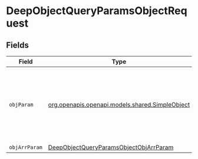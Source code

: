 # DeepObjectQueryParamsObjectRequest


## Fields

| Field                                                                                                       | Type                                                                                                        | Required                                                                                                    | Description                                                                                                 |
| ----------------------------------------------------------------------------------------------------------- | ----------------------------------------------------------------------------------------------------------- | ----------------------------------------------------------------------------------------------------------- | ----------------------------------------------------------------------------------------------------------- |
| `objParam`                                                                                                  | [org.openapis.openapi.models.shared.SimpleObject](../../models/shared/SimpleObject.md)                      | :heavy_check_mark:                                                                                          | A simple object that uses all our supported primitive types and enums and has optional properties.          |
| `objArrParam`                                                                                               | [DeepObjectQueryParamsObjectObjArrParam](../../models/operations/DeepObjectQueryParamsObjectObjArrParam.md) | :heavy_minus_sign:                                                                                          | N/A                                                                                                         |